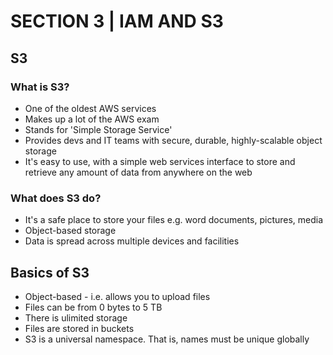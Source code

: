 # SECTION 3 | IAM AND S3

## S3

### What is S3?

- One of the oldest AWS services 
- Makes up a lot of the AWS exam
- Stands for 'Simple Storage Service'
- Provides devs and IT teams with secure, durable, highly-scalable object storage
- It's easy to use, with a simple web services interface to store and retrieve any amount of data from anywhere on the web

### What does S3 do? 

- It's a safe place to store your files e.g. word documents, pictures, media
- Object-based storage
- Data is spread across multiple devices and facilities

## Basics of S3
- Object-based - i.e. allows you to upload files
- Files can be from 0 bytes to 5 TB
- There is ulimited storage
- Files are stored in buckets
- S3 is a universal namespace. That is, names must be unique globally 
